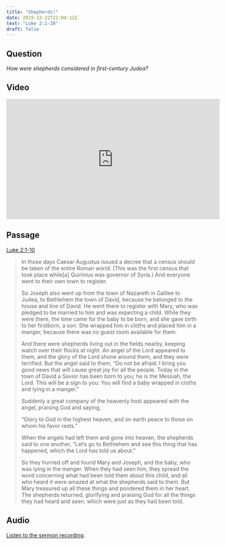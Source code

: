 ```yaml
---
title: "Shepherds!"
date: 2019-12-22T21:04:12Z
text: "Luke 2:1-20"
draft: false
---
```


## Question
*How were shepherds considered in first-century Judea?*

## Video
<iframe width="560" height="315" src="https://www.youtube.com/embed/e5Q5STibJUQ" frameborder="0" allow="accelerometer; autoplay; encrypted-media; gyroscope; picture-in-picture" allowfullscreen></iframe>

## Passage
[Luke 2:1-10](https://www.biblegateway.com/passage/?search=Luke+2%3A1-20&version=NIV)

> In those days Caesar Augustus issued a decree that a census should be taken of the entire Roman world. (This was the first census that took place while[a] Quirinius was governor of Syria.) And everyone went to their own town to register.
>
> So Joseph also went up from the town of Nazareth in Galilee to Judea, to Bethlehem the town of David, because he belonged to the house and line of David. He went there to register with Mary, who was pledged to be married to him and was expecting a child. While they were there, the time came for the baby to be born, and she gave birth to her firstborn, a son. She wrapped him in cloths and placed him in a manger, because there was no guest room available for them.
>
> And there were shepherds living out in the fields nearby, keeping watch over their flocks at night. An angel of the Lord appeared to them, and the glory of the Lord shone around them, and they were terrified. But the angel said to them, “Do not be afraid. I bring you good news that will cause great joy for all the people. Today in the town of David a Savior has been born to you; he is the Messiah, the Lord. This will be a sign to you: You will find a baby wrapped in cloths and lying in a manger.”
> 
> Suddenly a great company of the heavenly host appeared with the angel, praising God and saying,
> 
> “Glory to God in the highest heaven,
>    and on earth peace to those on whom his favor rests.”
>
> When the angels had left them and gone into heaven, the shepherds said to one another, “Let’s go to Bethlehem and see this thing that has happened, which the Lord has told us about.”
>
> So they hurried off and found Mary and Joseph, and the baby, who was lying in the manger. When they had seen him, they spread the word concerning what had been told them about this child, and all who heard it were amazed at what the shepherds said to them. But Mary treasured up all these things and pondered them in her heart. The shepherds returned, glorifying and praising God for all the things they had heard and seen, which were just as they had been told.

## Audio
[Listen to the sermon recording](/audio/2019-12-22-am--Luke2_1_20--Shepherds.m4a).

